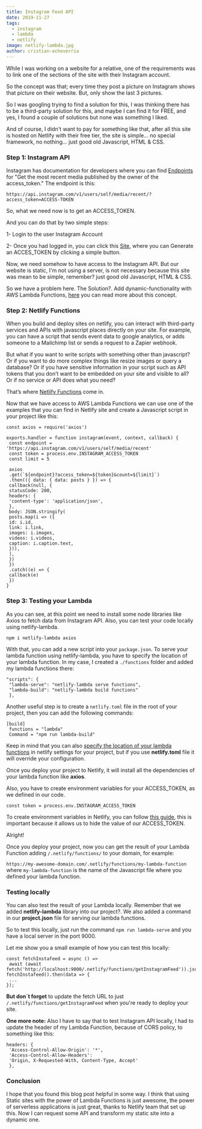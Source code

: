 ```yaml
---
title: Instagram Feed API
date: 2019-11-27
tags:
  - instagram
  - lambda
  - netlify
image: netlify-lambda.jpg
author: cristian-echeverria
---
```


While I was working on a website for a relative, one of the requirements was to link one of the sections of the site with their Instagram account.

So the concept was that; every time they post a picture on Instagram shows that picture on their website. But, only show the last 3 pictures.

So I was googling trying to find a solution for this, I was thinking there has to be a third-party solution for this, and maybe I can find it for FREE, and yes, I found a couple of solutions but none was something I liked.

And of course, I didn't want to pay for something like that, after all this site is hosted on Netlify with their free tier, the site is simple... no special framework, no nothing... just good old Javascript, HTML & CSS.

### Step 1: Instagram API

Instagram has documentation for developers where you can find [Endpoints](https://www.instagram.com/developer/endpoints/users/) for "Get the most recent media published by the owner of the access_token." The endpoint is this:

`https://api.instagram.com/v1/users/self/media/recent/?access_token=ACCESS-TOKEN`

So, what we need now is to get an ACCESS_TOKEN.

And you can do that by two simple steps:

1- Login to the user Instagram Account

2- Once you had logged in, you can click this [Site](https://instagram.pixelunion.net/), where you can Generate an ACCES_TOKEN by clicking a simple button.

Now, we need somehow to have access to the Instagram API. But our website is static, I'm not using a server, is not necessary because this site was mean to be simple, remember? just good old Javascript, HTML & CSS.

So we have a problem here.
The Solution?. Add dynamic-functionality with AWS Lambda Functions, [here](https://aws.amazon.com/lambda/) you can read more about this concept.

### Step 2: Netlify Functions

When you build and deploy sites on netlify, you can interact with third-party services and APIs with javascript places directly on your site. For example, you can have a script that sends event data to google analytics, or adds someone to a Mailchimp list or sends a request to a Zapier webhook.

But what if you want to write scripts with something other than javascript? Or if you want to do more complex things like resize images or query a database? Or if you have sensitive information in your script such as API tokens that you don’t want to be embedded on your site and visible to all? Or if no service or API does what you need?

That’s where [Netlify Functions](https://functions.netlify.com/) come in.

Now that we have access to AWS Lambda Functions we can use one of the examples that you can find in Netlify site and create a Javascript script in your project like this:

```
const axios = require('axios')

exports.handler = function instagram(event, context, callback) {
 const endpoint = 'https://api.instagram.com/v1/users/self/media/recent'
 const token = process.env.INSTAGRAM_ACCESS_TOKEN
 const limit = 5

 axios
 .get(`${endpoint}?access_token=${token}&count=${limit}`)
 .then(({ data: { data: posts } }) => {
 callback(null, {
 statusCode: 200,
 headers: {
 'content-type': 'application/json',
 },
 body: JSON.stringify(
 posts.map(i => ({
 id: i.id,
 link: i.link,
 images: i.images,
 videos: i.videos,
 caption: i.caption.text,
 })),
 ),
 })
 })
 .catch((e) => {
 callback(e)
 })
}
```

### Step 3: Testing your Lambda

As you can see, at this point we need to install some node libraries like Axios to fetch data from Instagram API. Also, you can test your code locally using netlify-lambda.

`npm i netlify-lambda axios`

With that, you can add a new script into your `package.json`. To serve your lambda function using netlify-lambda, you have to specify the location of your lambda function. In my case, I created a `./functions` folder and added my lambda functions there:

```
"scripts": {
 "lambda-serve": "netlify-lambda serve functions",
 "lambda-build": "netlify-lambda build functions"
 },
```

Another useful step is to create a `netlify.toml` file in the root of your project, then you can add the following commands:

```
[build]
 functions = "lambda"
 Command = "npm run lambda-build"
```

Keep in mind that you can also [specify the location of your lambda functions](https://docs.netlify.com/functions/configure-and-deploy/#configure-the-functions-folder) in netlify settings for your project, but if you use **netlify.toml** file it will override your configuration.

Once you deploy your project to Netlify, it will install all the dependencies of your lambda function like **axios**.

Also, you have to create environment variables for your ACCESS_TOKEN, as we defined in our code.

`const token = process.env.INSTAGRAM_ACCESS_TOKEN`

To create environment variables in Netlify, you can follow [this guide](https://docs.netlify.com/configure-builds/environment-variables/#netlify-configuration-variables), this is important because it allows us to hide the value of our ACCESS_TOKEN.

Alright!

Once you deploy your project, now you can get the result of your Lambda Function adding `/.netlify/functions/` to your domain, for example:

`https://my-awesome-domain.com/.netlify/functions/my-lambda-function` where `my-lambda-function` is the name of the Javascript file where you defined your lambda function.

### Testing locally

You can also test the result of your Lambda locally. Remember that we added **netlify-lambda** library into our project?. We also added a command in our **project.json** file for serving our lambda functions.

So to test this locally, just run the command `npm run lambda-serve` and you have a local server in the port 9000.

Let me show you a small example of how you can test this locally:

```
const fetchInstafeed = async () =>
 await (await fetch('http://localhost:9000/.netlify/functions/getInstagramFeed')).json();
fetchInstafeed().then(data => {
 ...
});
```

**But don´t forget** to update the fetch URL to just `/.netlify/functions/getInstagramFeed` when you're ready to deploy your site.

**One more note:** Also I have to say that to test Instagram API locally, I had to update the header of my Lambda Function, because of CORS policy, to something like this:

```
headers: {
 'Access-Control-Allow-Origin': '*',
 'Access-Control-Allow-Headers':
 'Origin, X-Requested-With, Content-Type, Accept'
 },
```

### Conclusion

I hope that you found this blog post helpful in some way. I think that using Static sites with the power of Lambda Functions is just awesome, the power of serverless applications is just great, thanks to Netlify team that set up this. Now I can request some API and transform my static site into a dynamic one.
